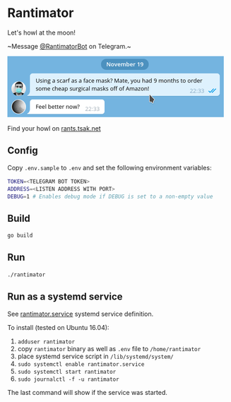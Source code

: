 # Rantimator

Let's howl at the moon!

~Message [@RantimatorBot](http://t.me/RantimatorBot) on Telegram.~

![Example conversation](sample.png)

Find your howl on [rants.tsak.net](https://rants.tsak.net)

## Config

Copy `.env.sample` to `.env` and set the following environment variables:

```bash
TOKEN=<TELEGRAM BOT TOKEN>
ADDRESS=<LISTEN ADDRESS WITH PORT>
DEBUG=1 # Enables debug mode if DEBUG is set to a non-empty value
```

## Build

```bash
go build
```

## Run

```bash
./rantimator
```

## Run as a systemd service

See [rantimator.service](rantimator.service) systemd service definition.

To install (tested on Ubuntu 16.04):

1. `adduser rantimator`
2. copy `rantimator` binary as well as `.env` file to `/home/rantimator`
3. place systemd service script in `/lib/systemd/system/`
4. `sudo systemctl enable rantimator.service`
5. `sudo systemctl start rantimator`
6. `sudo journalctl -f -u rantimator`

The last command will show if the service was started.
